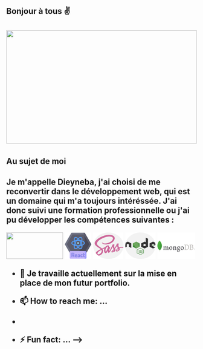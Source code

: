 <h2>Bonjour à tous ✌️<h2/>


<img src="https://user-images.githubusercontent.com/94062526/216990094-bca769b2-3dd1-45b1-acdf-c62939ddc522.jpg" width="100%" height="300px" objectif-fit="cover" />


<h2> Au sujet de moi <h2/>

Je m'appelle Dieyneba, j'ai choisi de me reconvertir dans le développement web, qui est un domaine qui m'a toujours intéréssée. J'ai donc suivi une formation  professionnelle ou j'ai pu développer les compétences suivantes :




 <img src="https://user-images.githubusercontent.com/94062526/216989727-f789ca98-45a4-4734-81e2-25706226cc09.jpeg" width="150px" height="70px" objectif-fit="cover"/>   <img src="https://github.com/dieynebafofana/dieynebafofana/blob/main/react%20(1).png" width="70px" height="70px" />  <img src="https://github.com/dieynebafofana/dieynebafofana/blob/main/sass.png" width="80px" height="70px" objectif-fit="cover"/>  <img src="https://github.com/dieynebafofana/dieynebafofana/blob/main/nodejs.png"  width="80px" height="70px" objectif-fit="cover"/>  <img src="https://github.com/dieynebafofana/dieynebafofana/blob/main/MongoDB-Logo.png"  width="100px" height="70px" objectif-fit="cover"/>



- 🔭 Je travaille actuellement sur la mise en place de mon futur portfolio.




- 📫 How to reach me: ...
-
- ⚡ Fun fact: ...
-->
